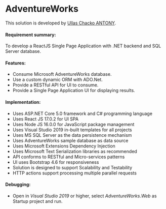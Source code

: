 # AdventureWorks

This solution is developed by [Ullas Chacko ANTONY](https://www.google.com/search?q=Ullas+Chacko+Antony).


#### Requirement summary: ####

To develop a ReactJS Single Page Application with .NET backend and SQL Server database.


#### Features: ####

* Consume Microsoft AdventureWorks database.
* Use a custom dynamic ORM with ADO.Net. 
* Provide a RESTful API for UI to consume.
* Provide a Single Page Application UI for displaying results. 


#### Implementation: ####

* Uses ASP.NET Core 5.0 framework and C# programming language
* Uses React JS 17.0.2 for UI SPA
* Uses Node JS 16.0.0 for JavaScript package management
* Uses Visual Studio 2019 in-built templates for all projects
* Uses MS SQL Server as the data persistence mechanism
* Uses AdventureWorks sample database as data source
* Uses Microsoft Extensions Dependency Injection
* Uses Microsoft Text Serialization libraries as recommended
* API conforms to RESTful and Micro-services patterns
* UI uses Bootstrap 4.6 for responsiveness
* Solution is designed to support Scalability and Testability
* HTTP actions support processing multiple parallel requests


#### Debugging: ####

* Open in _Visual Studio 2019_ or higher, select _AdventureWorks.Web_ as Startup project and run.
